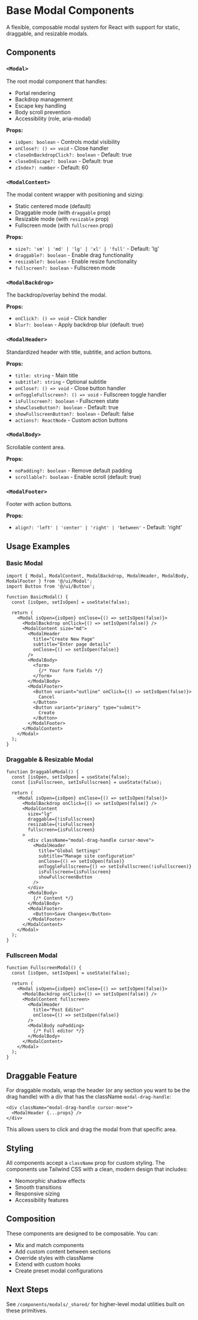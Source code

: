 # Base Modal Components

A flexible, composable modal system for React with support for static, draggable, and resizable modals.

## Components

### `<Modal>`
The root modal component that handles:
- Portal rendering
- Backdrop management
- Escape key handling
- Body scroll prevention
- Accessibility (role, aria-modal)

**Props:**
- `isOpen: boolean` - Controls modal visibility
- `onClose?: () => void` - Close handler
- `closeOnBackdropClick?: boolean` - Default: true
- `closeOnEscape?: boolean` - Default: true
- `zIndex?: number` - Default: 60

### `<ModalContent>`
The modal content wrapper with positioning and sizing:
- Static centered mode (default)
- Draggable mode (with `draggable` prop)
- Resizable mode (with `resizable` prop)
- Fullscreen mode (with `fullscreen` prop)

**Props:**
- `size?: 'sm' | 'md' | 'lg' | 'xl' | 'full'` - Default: 'lg'
- `draggable?: boolean` - Enable drag functionality
- `resizable?: boolean` - Enable resize functionality
- `fullscreen?: boolean` - Fullscreen mode

### `<ModalBackdrop>`
The backdrop/overlay behind the modal.

**Props:**
- `onClick?: () => void` - Click handler
- `blur?: boolean` - Apply backdrop blur (default: true)

### `<ModalHeader>`
Standardized header with title, subtitle, and action buttons.

**Props:**
- `title: string` - Main title
- `subtitle?: string` - Optional subtitle
- `onClose?: () => void` - Close button handler
- `onToggleFullscreen?: () => void` - Fullscreen toggle handler
- `isFullscreen?: boolean` - Fullscreen state
- `showCloseButton?: boolean` - Default: true
- `showFullscreenButton?: boolean` - Default: false
- `actions?: ReactNode` - Custom action buttons

### `<ModalBody>`
Scrollable content area.

**Props:**
- `noPadding?: boolean` - Remove default padding
- `scrollable?: boolean` - Enable scroll (default: true)

### `<ModalFooter>`
Footer with action buttons.

**Props:**
- `align?: 'left' | 'center' | 'right' | 'between'` - Default: 'right'

## Usage Examples

### Basic Modal
```tsx
import { Modal, ModalContent, ModalBackdrop, ModalHeader, ModalBody, ModalFooter } from '@/ui/Modal';
import Button from '@/ui/Button';

function BasicModal() {
  const [isOpen, setIsOpen] = useState(false);

  return (
    <Modal isOpen={isOpen} onClose={() => setIsOpen(false)}>
      <ModalBackdrop onClick={() => setIsOpen(false)} />
      <ModalContent size="md">
        <ModalHeader 
          title="Create New Page" 
          subtitle="Enter page details"
          onClose={() => setIsOpen(false)}
        />
        <ModalBody>
          <form>
            {/* Your form fields */}
          </form>
        </ModalBody>
        <ModalFooter>
          <Button variant="outline" onClick={() => setIsOpen(false)}>
            Cancel
          </Button>
          <Button variant="primary" type="submit">
            Create
          </Button>
        </ModalFooter>
      </ModalContent>
    </Modal>
  );
}
```

### Draggable & Resizable Modal
```tsx
function DraggableModal() {
  const [isOpen, setIsOpen] = useState(false);
  const [isFullscreen, setIsFullscreen] = useState(false);

  return (
    <Modal isOpen={isOpen} onClose={() => setIsOpen(false)}>
      <ModalBackdrop onClick={() => setIsOpen(false)} />
      <ModalContent 
        size="lg"
        draggable={!isFullscreen}
        resizable={!isFullscreen}
        fullscreen={isFullscreen}
      >
        <div className="modal-drag-handle cursor-move">
          <ModalHeader 
            title="Global Settings" 
            subtitle="Manage site configuration"
            onClose={() => setIsOpen(false)}
            onToggleFullscreen={() => setIsFullscreen(!isFullscreen)}
            isFullscreen={isFullscreen}
            showFullscreenButton
          />
        </div>
        <ModalBody>
          {/* Content */}
        </ModalBody>
        <ModalFooter>
          <Button>Save Changes</Button>
        </ModalFooter>
      </ModalContent>
    </Modal>
  );
}
```

### Fullscreen Modal
```tsx
function FullscreenModal() {
  const [isOpen, setIsOpen] = useState(false);

  return (
    <Modal isOpen={isOpen} onClose={() => setIsOpen(false)}>
      <ModalBackdrop onClick={() => setIsOpen(false)} />
      <ModalContent fullscreen>
        <ModalHeader 
          title="Post Editor" 
          onClose={() => setIsOpen(false)}
        />
        <ModalBody noPadding>
          {/* Full editor */}
        </ModalBody>
      </ModalContent>
    </Modal>
  );
}
```

## Draggable Feature

For draggable modals, wrap the header (or any section you want to be the drag handle) with a div that has the className `modal-drag-handle`:

```tsx
<div className="modal-drag-handle cursor-move">
  <ModalHeader {...props} />
</div>
```

This allows users to click and drag the modal from that specific area.

## Styling

All components accept a `className` prop for custom styling. The components use Tailwind CSS with a clean, modern design that includes:

- Neomorphic shadow effects
- Smooth transitions
- Responsive sizing
- Accessibility features

## Composition

These components are designed to be composable. You can:
- Mix and match components
- Add custom content between sections
- Override styles with className
- Extend with custom hooks
- Create preset modal configurations

## Next Steps

See `/components/modals/_shared/` for higher-level modal utilities built on these primitives.
